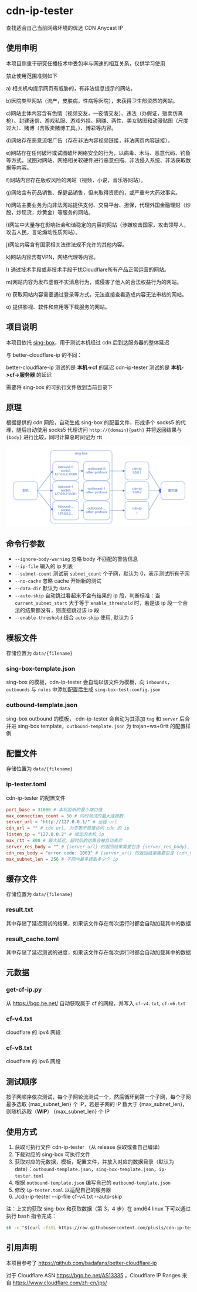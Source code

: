 # cdn-ip-tester

查找适合自己当前网络环境的优选 CDN Anycast IP

## 使用申明

本项目侧重于研究任播技术中丢包率与网速的相互关系，仅供学习使用

禁止使用范围准则如下

a) 相关机构提示网页有威胁的，有非法信息提示的网站。

b)医院类型网站（流产，皮肤病，性病等医院），未获得卫生部资质的网站。

c)网站主体内容含有色情（视频交友，一夜情交友）、违法（办假证，贩卖仿真枪）、封建迷信、游戏私服、游戏外挂、网赚、两性、美女贴图和动漫贴图（尺度过大）、赌博（含贩卖赌博工具。）、博彩等内容。

d)网站存在恶意流氓广告（存在非法内容视频链接，非法网页内容链接）。

e)网站存在任何破坏或试图破坏网络安全的行为，以病毒、木马、恶意代码、钓鱼等方式，试图对网站、网络相关软硬件进行恶意扫描、非法侵入系统、非法获取数据等内容。

f)网站内容存在版权风险的网站（视频，小说，音乐等网站）。

g)网站含有药品销售、保健品销售，但未取得资质的，或严重夸大药效事实。

h)网站主要业务为向非法网站提供支付、交易平台、担保，代理外国金融理财（炒股，炒现货，炒黄金）等服务的网站。

i)网站中大量存在影响社会和谐稳定的内容的网站（涉嫌攻击国家，攻击领导人，攻击人民，言论煽动性质网站）。

j)网站内容含有国家相关法律法规不允许的其他内容。

k)网站内容含有VPN，网络代理等内容。

l) 通过技术手段或非技术手段干扰Cloudflare所有产品正常运营的网站。

m)网站内容为发布虚假不实消息行为，或侵害了他人的合法权益行为的网站。

n) 获取网站内容需要通过登录等方式，无法直接查看造成内容无法审核的网站。

o) 提供影视、软件和应用等下载服务的网站。

## 项目说明

本项目依托 [sing-box](https://github.com/SagerNet/sing-box)，用于测试本机经过 cdn 后到达服务器的整体延迟

与 better-cloudflare-ip 的不同：

better-cloudflare-ip 测试的是 **本机->cf** 的延迟
cdn-ip-tester 测试的是 **本机->cf->服务器** 的延迟

需要将 sing-box 的可执行文件放到当前目录下

## 原理

根据提供的 cdn 网段，自动生成 sing-box 的配置文件，形成多个 socks5 的代理，随后自动使用 socks5
代理访问 `http://{domain}{path}` 并将返回结果与 `{body}` 进行比较，同时计算总时间记为 rtt

![原理图](./img/struct.png)

## 命令行参数

+ `--ignore-body-warning` 忽略 body 不匹配的警告信息
+ `--ip-file` 输入的 ip 列表
+ `--subnet-count` 测试前 `subnet_count` 个子网，默认为 0，表示测试所有子网
+ `--no-cache` 忽略 cache 开始新的测试
+ `--data-dir` 默认为 `data`
+ `--auto-skip` 自动跳过看起来不会有结果的 ip 段，判断标准：当 `current_subnet_start` 大于等于 `enable_threshold` 时，若是该
  ip 段一个合法的结果都没有，则直接跳过该 ip 段
+ `--enable-threshold` 结合 `auto-skip` 使用, 默认为 5

## 模板文件

存储位置为 `data/{filename}`

### sing-box-template.json

sing-box 的模板，cdn-ip-tester 会自动以该文件为模板，向 `inbounds`，`outbounds` 与 `rules`
中添加配置后生成 `sing-box-test-config.json`

### outbound-template.json

sing-box outbound 的模板， cdn-ip-tester 会自动为其添加 `tag` 和 `server` 后合并进 sing-box
template，`outbound-template.json` 为 trojan+ws+0rtt 的配置样例

## 配置文件

存储位置为 `data/{filename}`

### ip-tester.toml

cdn-ip-tester 的配置文件

```toml
port_base = 31000 # 本机监听的最小端口值
max_connection_count = 50 # 同时测试的最大连接数
server_url = "http://127.0.0.1/" # 远程 url
cdn_url = "" # cdn url, 为空表示直接访问 cdn 的 ip
listen_ip = "127.0.0.2" # 绑定的本机 ip
max_rtt = 800 # 最大延迟，超时后的结果会被自动丢弃
server_res_body = "" # {server_url} 的返回结果需要包含 {server_res_body}, 为空则表示忽略返回结果检查
cdn_res_body = "error code: 1003" # {server_url} 的返回结果需要包含 {cdn_res_body}，为空则表示忽略返回结果检查
max_subnet_len = 256 # 子网内最多选取多少个 ip
```

## 缓存文件

存储位置为 `data/{filename}`

### result.txt

其中存储了延迟测试的结果，如果该文件存在每次运行时都会自动加载其中的数据

### result_cache.toml

其中存储了延迟测试的进度，如果该文件存在每次运行时都会自动加载其中的数据

## 元数据

### get-cf-ip.py

从 https://bgp.he.net/ 自动获取属于 cf 的网段，并写入 `cf-v4.txt`, `cf-v6.txt`

### cf-v4.txt

cloudflare 的 ipv4 网段

### cf-v6.txt

cloudflare 的 ipv6 网段

## 测试顺序

按子网顺序依次测试，每个子网轮流测试一个，然后循环到第一个子网，每个子网最多选取 {max_subnet_len} 个 IP，若是子网的 IP 数大于
{max_subnet_len}，则随机选取（**WIP**）
{max_subnet_len} 个 IP

## 使用方式

1. 获取可执行文件 cdn-ip-tester （从 release 获取或者自己编译）
2. 下载对应的 sing-box 可执行文件
3. 获取对应的元数据，模板，配置文件，并放入对应的数据目录（默认为
   data）：`outbound-template.json`，`sing-box-template.json`，`ip-tester.toml`
4. 根据 `outbound-template.json` 编写自己的 `outbound-template.json`
5. 修改 `ip-tester.toml` 以适配自己的服务器
6. ./cdn-ip-tester --ip-file cf-v4.txt --auto-skip

注：上文的获取 sing-box 和获取数据（第 3，4 步）在 amd64 linux 下可以通过执行 bash 指令完成：

```bash
sh -c "$(curl -fsSL https://raw.githubusercontent.com/plusls/cdn-ip-tester/master/get-data.sh)"
```

## 引用声明

本项目参考了 https://github.com/badafans/better-cloudflare-ip

对于 Cloudflare ASN https://bgp.he.net/AS13335 ，Cloudflare IP Ranges 来自 https://www.cloudflare.com/zh-cn/ips/